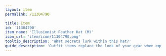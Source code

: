 ```yaml
---
layout: item
permalink: /11304790

title: Item
id: '11304790'
item_name: 'Illusionist Feather Hat (M)'
icon_url: 'item/icon/11304790.png'
tooltip_description: 'What secrets lurk within this hat?'
guide_description: 'Outfit items replace the look of your gear when equipped.'
---
```

